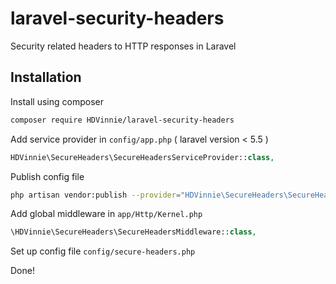 # laravel-security-headers
 Security related headers to HTTP responses in Laravel

## Installation

Install using composer

```sh
composer require HDVinnie/laravel-security-headers
```

Add service provider in `config/app.php` ( laravel version < 5.5 )

```php
HDVinnie\SecureHeaders\SecureHeadersServiceProvider::class,
```

Publish config file

```sh
php artisan vendor:publish --provider="HDVinnie\SecureHeaders\SecureHeadersServiceProvider"
```

Add global middleware in `app/Http/Kernel.php`

```php
\HDVinnie\SecureHeaders\SecureHeadersMiddleware::class,
```

Set up config file `config/secure-headers.php`

Done!